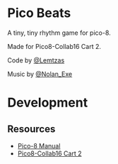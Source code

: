 # Pico Beats

A tiny, tiny rhythm game for pico-8.

Made for Pico8-Collab16 Cart 2.

Code by [@Lemtzas](https://twitter.com/lemtzas)

Music by [@Nolan_Exe](https://twitter.com/nolan_exe)

# Development

## Resources

* [Pico-8 Manual](http://www.lexaloffle.com/pico-8.php?page=manual)
* [Pico8-Collab16 Cart 2](http://www.lexaloffle.com/bbs/?tid=27729)
